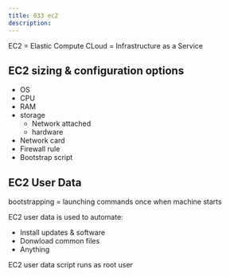 ```yaml
---
title: 033 ec2
description:
---
```



EC2 = Elastic Compute CLoud = Infrastructure as a Service


## EC2 sizing & configuration options
- OS
- CPU
- RAM
- storage
  - Network attached
  - hardware
- Network card
- Firewall rule
- Bootstrap script



## EC2 User Data
bootstrapping = launching commands once when machine starts

EC2 user data is used to automate:
- Install updates & software
- Donwload common files
- Anything

EC2 user data script runs as root user
